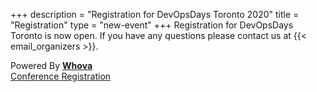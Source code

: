+++
description = "Registration for DevOpsDays Toronto 2020"
title = "Registration"
type = "new-event"
+++
Registration for DevOpsDays Toronto is now open. If you have any questions please contact us at {{< email_organizers >}}.

<div style="width:100%; text-align:left;">

<div id="whova-regform-widget"></div><div id="whova-regform-seo-widget">Powered By <a class="brandlink" target="_blank" href="https://whova.com/blog/event-registration-software-price-comparison/"><b>Whova</b></a><br/><a class="brandanchorlink" target="_blank" href="https://whova.com/blog/event-registration-software-price-comparison/">Conference Registration</a></div><script src="https://whova.com/static/frontend/xems/js/whova-regform-widget.js?eid=devop_202004&host=https://whova.com" type="text/javascript" id="whova-embeded-regform-script"></script>

</div>
